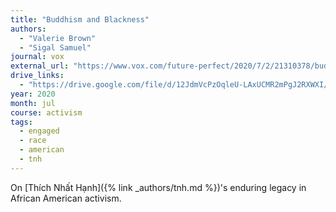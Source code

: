 ```yaml
---
title: "Buddhism and Blackness"
authors:
  - "Valerie Brown"
  - "Sigal Samuel"
journal: vox
external_url: "https://www.vox.com/future-perfect/2020/7/2/21310378/buddhist-mindfulness-meditation-black-activism-future-perfect"
drive_links:
  - "https://drive.google.com/file/d/12JdmVcPzOqleU-LAxUCMR2mPgJ2RXWXI/view?usp=drivesdk"
year: 2020
month: jul
course: activism
tags:
  - engaged
  - race
  - american
  - tnh
---
```


On [Thích Nhất Hạnh]({% link _authors/tnh.md %})'s enduring legacy in African American activism.


